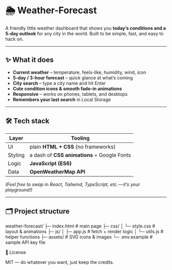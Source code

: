 # 🌦️ Weather-Forecast

A friendly little weather dashboard that shows you **today’s conditions and a 5-day outlook** for any city in the world. Built to be simple, fast, and easy to hack on.

---

## ✨ What it does

- **Current weather** – temperature, feels-like, humidity, wind, icon  
- **5-day / 3-hour forecast** – quick glance at what’s coming  
- **City search** – type a city name and hit Enter  
- **Cute condition icons & smooth fade-in animations**  
- **Responsive** – works on phones, tablets, and desktops  
- **Remembers your last search** in Local Storage

---

## 🛠  Tech stack

| Layer | Tooling |
|-------|---------|
| UI    | plain **HTML + CSS** (no frameworks) |
| Styling | a dash of **CSS animations** + Google Fonts |
| Logic | **JavaScript (ES6)** |
| Data  | **OpenWeatherMap API** |

*(Feel free to swap in React, Tailwind, TypeScript, etc. — it’s your playground!)*

---

## 🗂️ Project structure

weather-forecast/
├─ index.html          # main page
├─ css/
│  └─ style.css        # layout & animations
├─ js/
│  ├─ app.js           # fetch + render logic
│  └─ utils.js         # helper functions
├─ assets/             # SVG icons & images
└─ .env.example        # sample API key file

📜 License

MIT — do whatever you want, just keep the credits.



   
